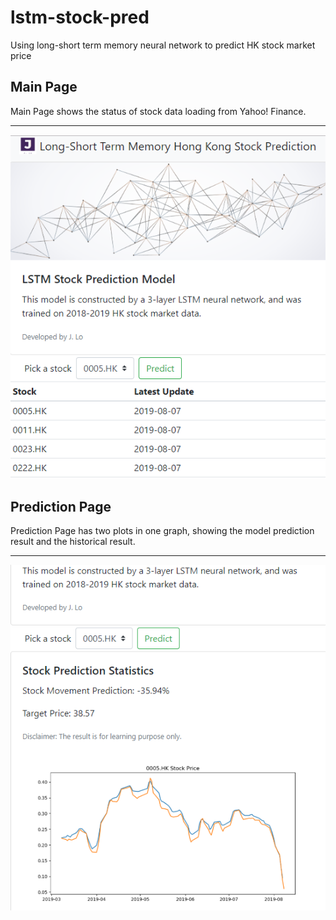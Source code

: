 # lstm-stock-pred
Using long-short term memory neural network to predict HK stock market price

## Main Page
Main Page shows the status of stock data loading from Yahoo! Finance.

-----------------------------------------------------------------------------
![alt text](https://github.com/lo1206/lstm-stock-pred/blob/master/Main%20Page.png)

## Prediction Page
Prediction Page has two plots in one graph, showing the model prediction result and the historical result.

-----------------------------------------------------------------------------
![alt text](https://github.com/lo1206/lstm-stock-pred/blob/master/Prediction%20Page.png)

